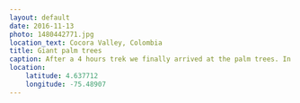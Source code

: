 ```yaml
---
layout: default
date: 2016-11-13
photo: 1480442771.jpg
location_text: Cocora Valley, Colombia
title: Giant palm trees
caption: After a 4 hours trek we finally arrived at the palm trees. In this valley there are the tallest 'Wax Palm' trees in the world. They could reach 50 meters high!
location:
    latitude: 4.637712
    longitude: -75.48907
---
```

